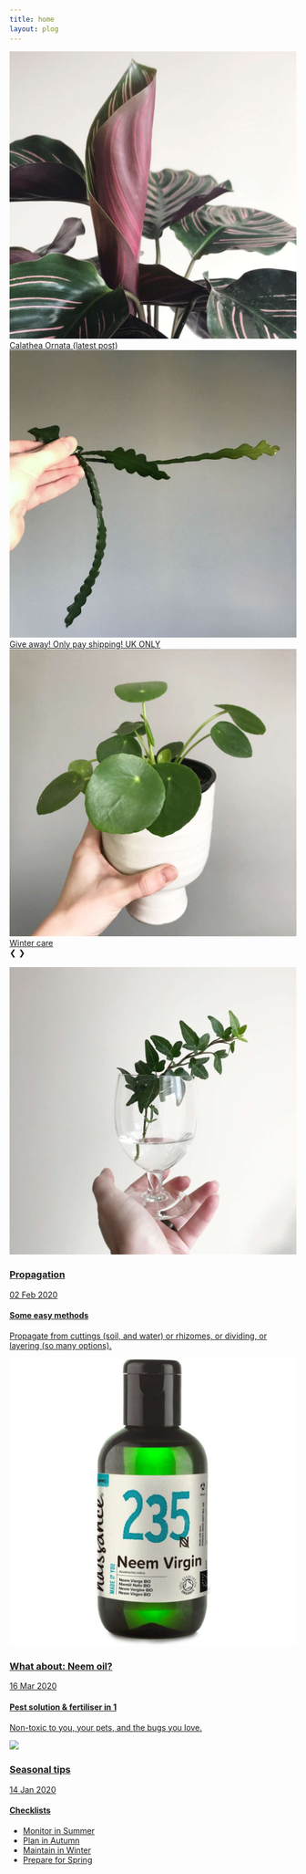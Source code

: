 ```yaml
---
title: home
layout: plog
---
```


<!-- Slideshow container -->
<section>
  <article>
      <div class="slideshow">
      <div class="slideshow-container">
        <!-- Full-width images with caption text -->
        <a href="https://clairevanblerck.com/plog/2020/03/20/calathea-ornata">
          <div class="mySlides fade">
            <img src="resources/images/CalatheaOrnata_6.jpg">
            <div class="slideshow-text">Calathea Ornata (latest post) 
            </div>
          </div>
        </a>
        <a href="https://clairevanblerck.com/plog/2020/04/02/give-away">
          <div class="mySlides fade">
            <img src="resources/images/EpiphyllumAnguliger_3.jpg">
            <div class="slideshow-text">Give away! Only pay shipping! UK ONLY
            </div>
          </div>
        </a>
        <a href="https://clairevanblerck.com/plog/2020/01/30/winter-care">
          <div class="mySlides fade">
            <img src="resources/images/PileaPeperomioides.jpg">
            <div class="slideshow-text">Winter care
            </div>
          </div>
        </a>
        <!-- Next and previous buttons -->
        <a class="prev" onclick="plusSlides(-1)">&#10094;</a>
        <a class="next" onclick="plusSlides(1)">&#10095;</a>
      </div>
      <br>
      <!-- The dots/circles -->
      <div style="text-align:center">
        <span class="dot" onclick="currentSlide(1)"></span>
        <span class="dot" onclick="currentSlide(2)"></span>
        <span class="dot" onclick="currentSlide(3)"></span>
      </div>
    </div>
  </article>
</section>


<!-- Featured grid section -->
<section>
    <article>
        <div class="featured">
          <div class="grid">
            <a href="https://clairevanblerck.com/plog/2020/02/02/propagation">
              <img src="resources/images/HederaHelix_1.jpg">
              <div class="grid-item">
                  <h3>Propagation</h3>
                  <p class="date">02 Feb 2020</p>
                  <h4>Some easy methods</h4>
                  <p>Propagate from cuttings (soil, and water) or rhizomes, or dividing, or layering (so many options).</p>    
              </div>
            </a>
          </div>
            <div class="grid">
              <a href="https://clairevanblerck.com/plog/2020/03/16/neem-oil">
                <img src="resources/images/NeemOil_Naissance.jpg">
                <div class="grid-item">
                    <h3>What about: Neem oil?</h3>
                    <p class="date">16 Mar 2020</p>
                    <h4>Pest solution & fertiliser in 1</h4>
                    <p>Non-toxic to you, your pets, and the bugs you love.</p>    
                </div>
              </a>
            </div>           
            <div class="grid">
              <a href="https://clairevanblerck.com/plog/2020/01/14/seasonal-tips">
                <img src="resources/images/HoyaCarnosa_close-up.jpg">
                <div class="grid-item">
                    <h3>Seasonal tips</h3>
                    <p class="date">14 Jan 2020</p>
                    <h4>Checklists</h4>
                    <ul>
                      <li>Monitor in Summer</li>
                      <li>Plan in Autumn</li>
                      <li>Maintain in Winter</li>
                      <li>Prepare for Spring</li>
                    </ul>
                </div>
              </a>
            </div>            
        </div>
    </article>
</section>